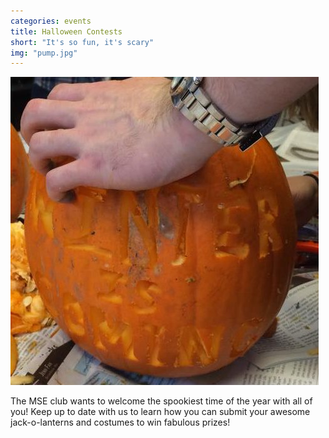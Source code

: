 ```yaml
---
categories: events
title: Halloween Contests
short: "It's so fun, it's scary"
img: "pump.jpg"
---
```


![](/img/events/pump.jpg)

The MSE club wants to welcome the spookiest time of the year with all of you! Keep up to date with us to learn how you can submit your awesome jack-o-lanterns and costumes to win fabulous prizes!